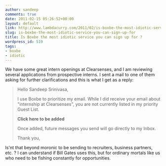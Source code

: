 ```yaml
---
author: sandeep
comments: true
date: 2011-02-15 05:26:52+00:00
layout: default
link: http://www.lambdacurry.com/2011/02/is-boxbe-the-most-idiotic-service-you-can-sign-up-for/
slug: is-boxbe-the-most-idiotic-service-you-can-sign-up-for
title: Is Boxbe the most idiotic service you can sign up for ?
wordpress_id: 519
tags:
- boxbe
- idiotic
---
```


We have some great intern openings at Clearsenses, and I am reviewing several applications from prospective interns. I sent a mail to one of them asking for further clarifications and this is what I get as a reply:


<blockquote>Hello Sandeep Srinivasa,

I use Boxbe to prioritize my email. While I did receive your email about "internship at Clearsenses", you are not currently listed in my priority Guest List.

**Click here to be added**

Once added, future messages you send will go directly to my Inbox.

Thank you,

</blockquote>


Is'nt that beyond moronic to be sending to recruiters, business partners, etc. ? I can understand if Bill Gates uses this, but for ordinary mortals like us who need to be fishing constantly for opportunities.
